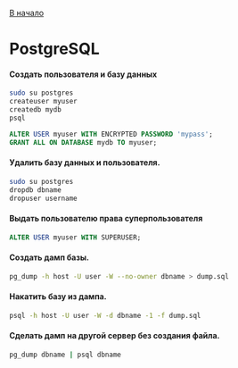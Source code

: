[В начало](README.md)

# PostgreSQL

#### Создать пользователя и базу данных
```sh
sudo su postgres
createuser myuser
createdb mydb
psql
```
```sql
ALTER USER myuser WITH ENCRYPTED PASSWORD 'mypass';
GRANT ALL ON DATABASE mydb TO myuser;
```

#### Удалить базу данных и пользователя.
```sh
sudo su postgres
dropdb dbname
dropuser username
```

#### Выдать пользователю права суперпользователя
```sql
ALTER USER myuser WITH SUPERUSER;
```

#### Создать дамп базы.
```sh
pg_dump -h host -U user -W --no-owner dbname > dump.sql
```

#### Накатить базу из дампа.
```sh
psql -h host -U user -W -d dbname -1 -f dump.sql
```

#### Сделать дамп на другой сервер без создания файла.
```sh
pg_dump dbname | psql dbname
```
